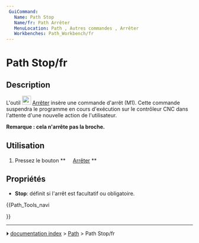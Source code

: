 ```yaml
---
 GuiCommand:
   Name: Path Stop
   Name/fr: Path Arrêter
   MenuLocation: Path , Autres commandes , Arrêter
   Workbenches: Path_Workbench/fr
---
```


# Path Stop/fr

## Description

L\'outil <img alt="" src=images/Path_Stop.svg  style="width:24px;"> [Arrêter](Path_Stop/fr.md) insère une commande d\'arrêt (M1). Cette commande suspendra le programme en cours d\'exécution sur le contrôleur CNC dans l\'attente d\'une nouvelle action de l\'utilisateur.

**Remarque : cela n\'arrête pas la broche.**



## Utilisation

1.  Pressez le bouton **<img src="images/Path_Stop.svg" width=16px> [Arrêter](Path_Stop/fr.md)
**



## Propriétés

-    **Stop**: définit si l\'arrêt est facultatif ou obligatoire.





{{Path_Tools_navi

}}



---
⏵ [documentation index](../README.md) > [Path](Path_Workbench.md) > Path Stop/fr
